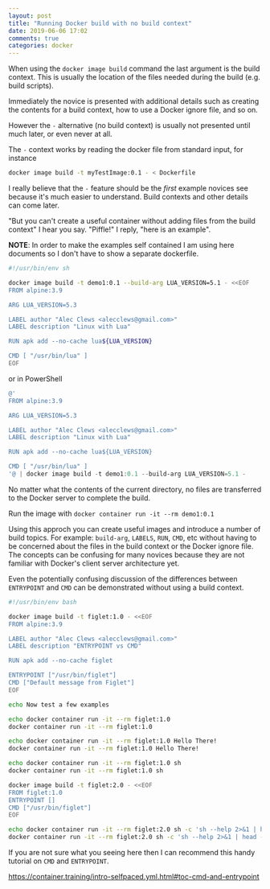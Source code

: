 ```yaml
---
layout: post
title: "Running Docker build with no build context"
date: 2019-06-06 17:02
comments: true
categories: docker
---
```


When using the ``docker image build`` command the last argument is the build context.
This is usually the location of the files needed during the build (e.g. build scripts).

Immediately the novice is presented with additional details such as creating the contents for a build
context, how to use a Docker ignore file, and so on.

However the ``-`` alternative (no build context) is usually not presented until much later, or even never at all.

The ``-`` context works by reading the docker file
from standard input, for instance

```sh
docker image build -t myTestImage:0.1 - < Dockerfile
```

I really believe that the ``-`` feature should
be the *first* example novices see because it's much
easier to understand.
Build contexts and other details can come later.

"But you can't create a useful container without adding
files from the build context" I hear you say.
"Piffle!" I reply, "here is an example".

**NOTE**: In order to make the examples self contained
I am using here documents so I don't have to show
a separate dockerfile.

```sh
#!/usr/bin/env sh

docker image build -t demo1:0.1 --build-arg LUA_VERSION=5.1 - <<EOF
FROM alpine:3.9

ARG LUA_VERSION=5.3

LABEL author "Alec Clews <alecclews@gmail.com>"
LABEL description "Linux with Lua"

RUN apk add --no-cache lua${LUA_VERSION}

CMD [ "/usr/bin/lua" ]
EOF

```
or in PowerShell

```powershell
@'
FROM alpine:3.9

ARG LUA_VERSION=5.3

LABEL author "Alec Clews <alecclews@gmail.com>"
LABEL description "Linux with Lua"

RUN apk add --no-cache lua${LUA_VERSION}

CMD [ "/usr/bin/lua" ]
'@ | docker image build -t demo1:0.1 --build-arg LUA_VERSION=5.1 -
```

No matter what the contents of the current directory, no files are transferred to the Docker server
to complete the build.

Run the image with ``docker container run -it --rm demo1:0.1``

Using this approch you can create useful images and introduce a number of build topics.
For example: ``build-arg``, ``LABELS``, ``RUN``, ``CMD``, etc without having to be concerned about the 
files in the build context or the Docker ignore file. The concepts can be confusing
for many novices because they are not familiar with Docker's client server architecture yet.

Even the potentially confusing discussion of the differences between ``ENTRYPOINT`` and ``CMD``
can be demonstrated without using a build context.

```sh
#!/usr/bin/env bash

docker image build -t figlet:1.0 - <<EOF
FROM alpine:3.9

LABEL author "Alec Clews <alecclews@gmail.com>"
LABEL description "ENTRYPOINT vs CMD"

RUN apk add --no-cache figlet

ENTRYPOINT ["/usr/bin/figlet"]
CMD ["Default message from Figlet"]
EOF

echo Now test a few examples

echo docker container run -it --rm figlet:1.0
docker container run -it --rm figlet:1.0

echo docker container run -it --rm figlet:1.0 Hello There!
docker container run -it --rm figlet:1.0 Hello There!

echo docker container run -it --rm figlet:1.0 sh
docker container run -it --rm figlet:1.0 sh

docker image build -t figlet:2.0 - <<EOF
FROM figlet:1.0
ENTRYPOINT []
CMD ["/usr/bin/figlet"]
EOF

echo docker container run -it --rm figlet:2.0 sh -c 'sh --help 2>&1 | head -n 1'
docker container run -it --rm figlet:2.0 sh -c 'sh --help 2>&1 | head -n 1'
```

If you are not sure what you seeing here then I can recommend this handy tutorial
on ``CMD`` and ``ENTRYPOINT``.

https://container.training/intro-selfpaced.yml.html#toc-cmd-and-entrypoint